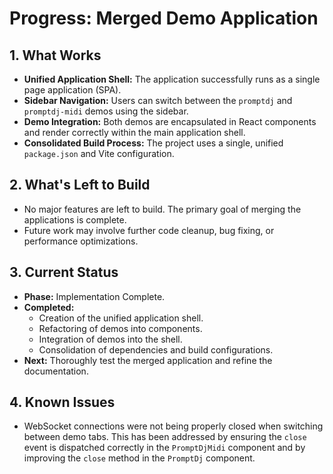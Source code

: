 # Progress: Merged Demo Application

## 1. What Works

-   **Unified Application Shell:** The application successfully runs as a single page application (SPA).
-   **Sidebar Navigation:** Users can switch between the `promptdj` and `promptdj-midi` demos using the sidebar.
-   **Demo Integration:** Both demos are encapsulated in React components and render correctly within the main application shell.
-   **Consolidated Build Process:** The project uses a single, unified `package.json` and Vite configuration.

## 2. What's Left to Build

-   No major features are left to build. The primary goal of merging the applications is complete.
-   Future work may involve further code cleanup, bug fixing, or performance optimizations.

## 3. Current Status

-   **Phase:** Implementation Complete.
-   **Completed:**
    -   Creation of the unified application shell.
    -   Refactoring of demos into components.
    -   Integration of demos into the shell.
    -   Consolidation of dependencies and build configurations.
-   **Next:** Thoroughly test the merged application and refine the documentation.

## 4. Known Issues

-   WebSocket connections were not being properly closed when switching between demo tabs. This has been addressed by ensuring the `close` event is dispatched correctly in the `PromptDjMidi` component and by improving the `close` method in the `PromptDj` component.
